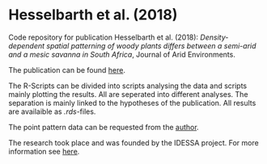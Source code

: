 # Hesselbarth et al. (2018)

Code repository for publication Hesselbarth et al. (2018): *Density-dependent spatial patterning of woody plants differs between a semi-arid and a mesic savanna in South Africa*, Journal of Arid Environments. 

The publication can be found [here](https://doi.org/10.1016/j.jaridenv.2018.06.002).

The R-Scripts can be divided into scripts analysing the data and scripts mainly plotting the results. All are seperated into different analyses. The separation is mainly linked to the hypotheses of the publication. All results are availaible as *.rds*-files.

The point pattern data can be requested from the [author](mailto:maximilian.hesselbarth@uni-goettingen.de?subject=Data%20request%20Hesselbarth%20et%20al.%202018).

The research took place and was founded by the IDESSA project. For more information see [here](http://www.idessa.org/).
